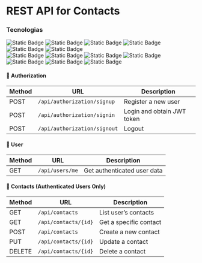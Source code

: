 # REST API for Contacts

### Tecnologias
<section align="left">
    <img alt="Static Badge" src="https://img.shields.io/badge/Java 21.0.7-grey?style=flat&logo=openjdk">
    <img alt="Static Badge" src="https://img.shields.io/badge/Spring%20Boot 3.5.3-grey?style=flat&logo=springboot">
    <img alt="Static Badge" src="https://img.shields.io/badge/Spring%20Web-grey?style=flat&logo=Spring%20Boot">
    <img alt="Static Badge" src="https://img.shields.io/badge/Spring%20Validation-grey?style=flat&logo=Spring%20Boot">
    <img alt="Static Badge" src="https://img.shields.io/badge/Spring Security-grey?style=flat&logo=Spring%20Boot"> 
    <img alt="Static Badge" src="https://img.shields.io/badge/Spring%20Data%20JPA-grey?style=flat&logo=Spring%20Boot"> 
    <br>
    <img alt="Static Badge" src="https://img.shields.io/badge/Docker-grey?style=flat&logo=Docker">
    <img alt="Static Badge" src="https://img.shields.io/badge/PostgreSQL-grey?style=flat&logo=PostgreSQL">
    <img alt="Static Badge" src="https://img.shields.io/badge/pgAdmin-grey?style=flat&logo=PostgreSQL">
    <img alt="Static Badge" src="https://img.shields.io/badge/Postman-grey?style=flat&logo=Postman">
    <img alt="Static Badge" src="https://img.shields.io/badge/Yaml-grey?style=flat&logo=yaml">
    <img alt="Static Badge" src="https://img.shields.io/badge/Hibernate-grey?style=flat&logo=Hibernate">
<img alt="Static Badge" src="https://img.shields.io/badge/Token JWT-grey?style=flat&logo=JSON">
</section>

#### 🔐 Authorization

| Method | URL                          | Description                |
| ------ | ---------------------------- | -------------------------- |
| POST   | `/api/authorization/signup`  | Register a new user        |
| POST   | `/api/authorization/signin`  | Login and obtain JWT token |
| POST   | `/api/authorization/signout` | Logout                     |


#### 👤 User

| Method | URL             | Description                 |
| ------ | --------------- | --------------------------- |
| GET    | `/api/users/me` | Get authenticated user data |


#### 📇 Contacts (Authenticated Users Only)

| Method | URL                  | Description            |
| ------ | -------------------- | ---------------------- |
| GET    | `/api/contacts`      | List user’s contacts   |
| GET    | `/api/contacts/{id}` | Get a specific contact |
| POST   | `/api/contacts`      | Create a new contact   |
| PUT    | `/api/contacts/{id}` | Update a contact       |
| DELETE | `/api/contacts/{id}` | Delete a contact       |

